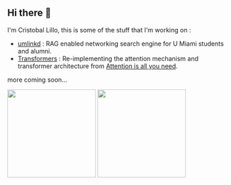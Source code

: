 ## Hi there 👋

I'm Cristobal Lillo, this is some of the stuff that I'm working on :

- [umlinkd](https://github.com/crilillo14/umlinkdsv) : RAG enabled networking search engine for U Miami students and alumni.
- [Transformers](https://github.com/crilillo14/transformers) : Re-implementing the attention mechanism and transformer architecture from [Attention is all you need](https://arxiv.org/abs/1706.03762).

more coming soon...

<p>
  <img src="https://github-readme-stats.vercel.app/api?username=crilillo14" height="200">
  <img src="https://github-readme-stats.vercel.app/api/top-langs?username=crilillo14&layout=donut&langs_count=10" height="200">
</p>



<!--
**crilillo14/crilillo14** is a ✨ _special_ ✨ repository because its `README.md` (this file) appears on your GitHub profile.

Here are some ideas to get you started:

- 🔭 I’m currently working on ...
- 🌱 I’m currently learning ...
- 👯 I’m looking to collaborate on ...
- 🤔 I’m looking for help with ...
- 💬 Ask me about ...
- 📫 How to reach me: ...
- 😄 Pronouns: ...
- ⚡ Fun fact: ...
-->
